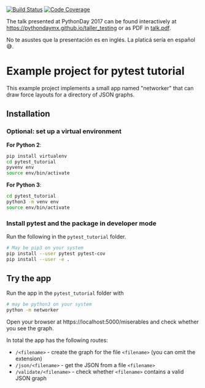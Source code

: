 [![Build Status](https://travis-ci.org/cdiener/pytest_tutorial.svg?branch=complete)](https://travis-ci.org/cdiener/pytest_tutorial)
[![Code Coverage](https://codecov.io/gh/cdiener/pytest_tutorial/branch/complete/graph/badge.svg)](https://codecov.io/gh/cdiener/pytest_tutorial)

The talk presented at PythonDay 2017 can be found interactively at
https://pythondaymx.github.io/taller_testing or as PDF in [talk.pdf](talk.pdf).

No te asustes que la presentación es en inglés. La platicá sería en español 😅.

# Example project for pytest tutorial

This example project implements a small app named "networker" that can draw
force layouts for a directory of JSON graphs.

## Installation

### Optional: set up a virtual environment

**For Python 2**:

```bash
pip install virtualenv
cd pytest_tutorial
pyvenv env
source env/bin/activate
```

**For Python 3**:

```bash
cd pytest_tutorial
python3 -m venv env
source env/bin/activate
```

### Install pytest and the package in developer mode

Run the following in the `pytest_tutorial` folder.

```bash
# May be pip3 on your system
pip install --user pytest pytest-cov
pip install --user -e .
```

## Try the app

Run the app in the `pytest_tutorial` folder with

```bash
# may be python3 on your system
python -m networker
```

Open your browser at https://localhost:5000/miserables and check whether you
see the graph.

In total the app has the following routes:

- `/<filename>` - create the graph for the file `<filename>` (you can omit the extension)
- `/json/<filename>` - get the JSON from a file `<filename>`
- `/validate/<filename>` - check whether `<filename>` contains a valid JSON graph
